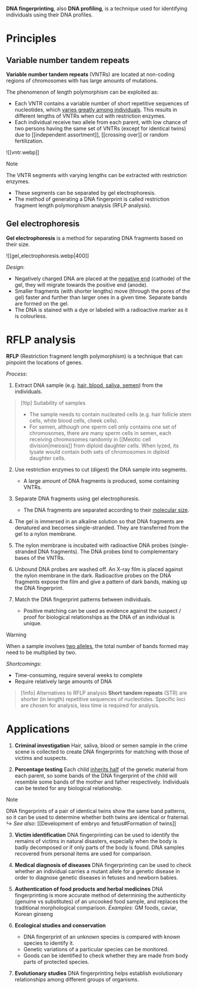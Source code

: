 **DNA fingerprinting**, also **DNA profiling**, is a technique used for <span class="hi-green">identifying individuals using their DNA profiles</span>.

# Principles
## Variable number tandem repeats
**Variable number tandem repeats** (VNTRs) are located at <span class="hi-blue">non-coding regions of chromosomes</span> with has large amounts of mutations.

The phenomenon of <span class="hi-orange">length polymorphism</span> can be exploited as:
- Each VNTR contains a <span class="hi-green">variable number of short repetitive sequences of nucleotides</span>, which <u>varies greatly among individuals</u>. This results in <span class="hi-green">different lengths of VNTRs</span> when cut with restriction enzymes.
- Each individual receive two allele from each parent, with <span class="hi-green">low chance of two persons having the same set of VNTRs</span> (except for <span class="hi-blue">identical twins</span>) due to [[independent assortment]], [[crossing over]] or random fertilization.

![[vntr.webp]]

> [!note]
> The VNTR segments with <span class="hi-green">varying lengths</span> can be extracted with <span class="hi-blue">restriction enzymes</span>.
> - These segments can be separated by <span class="hi-blue">gel electrophoresis</span>.
> - The method of generating a DNA fingerprint is called <span class="hi-blue">restriction fragment length polymorphism analysis</span> (RFLP analysis).

## Gel electrophoresis
**Gel electrophoresis** is a method for separating DNA fragments <span class="hi-green">based on their size</span>.

![[gel_electrophoresis.webp|400]]

*Design*:
- <span class="hi-green">Negatively charged DNA</span> are placed at the <u>negative end</u> (cathode) of the gel, they will <span class="hi-orange">migrate towards the positive end</span> (anode).
- <span class="hi-blue">Smaller fragments</span> (with <span class="hi-blue">shorter lengths</span>) move (through the pores of the gel) <span class="hi-green">faster and further</span> than larger ones in a given time.
  Separate <span class="hi-blue">bands</span> are formed on the gel.
- The DNA is <span class="hi-green">stained with a dye or labeled with a radioactive marker</span> as it is colourless.

# RFLP analysis
**RFLP** (Restriction fragment length polymorphism) is a technique that can pinpoint the locations of genes.

*Process*:
1. <span class="hi-green">Extract</span> DNA sample (e.g. <u>hair, blood, saliva, semen</u>) from the individuals.

> [!tip] Suitability of samples
> - The sample needs to contain <span class="hi-orange">nucleated cells</span> (e.g. hair follicle stem cells, white blood cells, cheek cells).
> - For semen, although one sperm cell only contains one set of chromosomes, there are <span class="hi-green">many sperm cells in semen</span>, each receiving chromosomes randomly in [[Meiotic cell division|meiosis]] from diploid daughter cells. When lyzed, its <span class="hi-blue">lysate</span> would <span class="hi-green">contain both sets of chromosomes</span> in diploid daughter cells.
 
2. Use <span class="hi-blue">restriction enzymes</span> to cut (digest) the DNA sample into segments.
	- A large amount of DNA fragments is produced, some containing VNTRs.

3. <span class="hi-green">Separate</span> DNA fragments using <span class="hi-blue">gel electrophoresis</span>.
	- The DNA fragments are separated according to their <u>molecular size</u>.

4. The gel is immersed in an alkaline solution so that DNA fragments are denatured and becomes single-stranded. They are <span class="hi-green">transferred</span> from the gel to a <span class="hi-blue">nylon membrane</span>.

5. The nylon membrane is <span class="hi-green">incubated</span> with <span class="hi-blue">radioactive DNA probes</span> (single-stranded DNA fragments). The DNA probes bind to complementary bases of the VNTRs.

6. Unbound DNA probes are washed off. An <span class="hi-blue">X-ray film</span> is placed against the nylon membrane in the dark. Radioactive probes on the DNA fragments expose the film and give a pattern of dark bands, making up the DNA fingerprint.

7. <span class="hi-green">Match</span> the DNA fingerprint patterns between individuals.
	- Positive matching can be used as evidence against the suspect / proof for biological relationships as the DNA of an individual is unique.

> [!warning]
> When a sample involves <u>two alleles</u>, the total number of bands formed may need to be multiplied by two.

*Shortcomings*:
- Time-consuming, require several weeks to complete
- Require relatively large amounts of DNA

> [!info] Alternatives to RFLP analysis
> **Short tandem repeats** (STR) are shorter (in length) repetitive sequences of nucleotides. Specific loci are chosen for analysis, less time is required for analysis.

# Applications
1. **Criminal investigation**
   <span class="hi-blue">Hair, saliva, blood or semen</span> sample in the crime scene is collected to create DNA fingerprints for <span class="hi-green">matching</span> with those of victims and suspects.

2. **Percentage testing**
   Each child <u>inherits half</u> of the genetic material from each parent, so some bands of the DNA fingerprint of the child will <span class="hi-green">resemble some bands of the mother and father respectively</span>. Individuals can be tested for any biological relationship.

> [!note]
> DNA fingerprints of a pair of identical twins show the same band patterns, so it can be used to determine whether both twins are identical or fraternal.
> ↪️ *See also*: [[Development of embryo and fetus#Formation of twins]]

3. **Victim identification**
   DNA fingerprinting can be used to identify the <span class="hi-green">remains of victims</span> in natural disasters, especially when the body is badly decomposed or if only parts of the body is found. DNA samples recovered from personal items are used for comparison.

4. **Medical diagnosis of diseases**
   DNA fingerprinting can be used to check whether an individual carries a <span class="hi-blue">mutant allele</span> for a genetic disease in order to diagnose <span class="hi-green">genetic diseases</span> in fetuses and newborn babies.

5. **Authentication of food products and herbal medicines**
   DNA fingerprinting is <span class="hi-green">more accurate</span> method of determining the authenticity (genuine vs substitutes) of an <span class="hi-blue">uncooked food sample</span>, and replaces the traditional morphological comparison.
   *Examples*: GM foods, caviar, Korean ginseng

6. **Ecological studies and conservation**
	- DNA fingerprint of an <span class="hi-green">unknown species</span> is compared with known species to identify it.
	- <span class="hi-green">Genetic variations</span> of a particular species can be monitored.
	- Goods can be identified to check whether they are made from body parts of <span class="hi-orange">protected species</span>.

7. **Evolutionary studies**
   DNA fingerprinting helps establish <span class="hi-blue">evolutionary relationships</span> among different groups of organisms.
